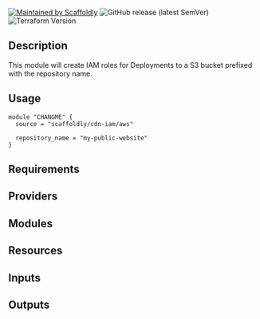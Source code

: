 [![Maintained by Scaffoldly](https://img.shields.io/badge/maintained%20by-scaffoldly-blueviolet)](https://github.com/scaffoldly)
![GitHub release (latest SemVer)](https://img.shields.io/github/v/release/scaffoldly/terraform-aws-cdn-iam)
![Terraform Version](https://img.shields.io/badge/tf-%3E%3D1.0.0-blue.svg)

## Description

This module will create IAM roles for Deployments to a S3 bucket prefixed with the repository name.

## Usage

```hcl
module "CHANGME" {
  source = "scaffoldly/cdn-iam/aws"

  repository_name = "my-public-website"
}
```

<!-- BEGIN_TF_DOCS -->

## Requirements

## Providers

## Modules

## Resources

## Inputs

## Outputs

<!-- END_TF_DOCS -->
